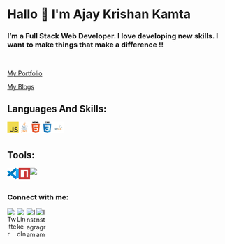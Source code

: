 # Hallo 👋 I'm Ajay Krishan Kamta
<h3>I’m a Full Stack Web Developer. I love developing new skills.
I want to <strong>make things</strong> that <strong>make a difference</strong> !!</h3>
<br />

[My Portfolio](https://ajaykamta.netlify.app/)

[My Blogs](https://ajaykamta.netlify.app/blogs.html)

## Languages And Skills:

<img align="left" alt="JavaScript" width="26px" src="https://raw.githubusercontent.com/github/explore/80688e429a7d4ef2fca1e82350fe8e3517d3494d/topics/javascript/javascript.png"/>

<img align="left" alt="java" width="26px" src="https://raw.githubusercontent.com/github/explore/80688e429a7d4ef2fca1e82350fe8e3517d3494d/topics/java/java.png"/>

<img align="left" alt="HTML" width="26px" src="https://raw.githubusercontent.com/github/explore/80688e429a7d4ef2fca1e82350fe8e3517d3494d/topics/html/html.png"/>

<img align="left" alt="CSS" width="26px" src="https://raw.githubusercontent.com/github/explore/80688e429a7d4ef2fca1e82350fe8e3517d3494d/topics/css/css.png"/>

<img align="left" alt="MySQL" width="26px" src="https://raw.githubusercontent.com/github/explore/80688e429a7d4ef2fca1e82350fe8e3517d3494d/topics/mysql/mysql.png"/>

<br/>
<br/>

## Tools:

<img align="left" alt="Visual Studio Code" width="26px" src="https://raw.githubusercontent.com/github/explore/80688e429a7d4ef2fca1e82350fe8e3517d3494d/topics/visual-studio-code/visual-studio-code.png" />

<img align="left" alt="NPM" width="26px" src="https://raw.githubusercontent.com/github/explore/80688e429a7d4ef2fca1e82350fe8e3517d3494d/topics/npm/npm.png" />

<img align="left" width="30px" src="https://img.icons8.com/color/48/000000/github--v1.png"/>
<br />
<br />

### Connect with me:

[<img align="left" alt=" Twitter" width="22px" src="https://cdn.jsdelivr.net/npm/simple-icons@v3/icons/twitter.svg" />](https://twitter.com/AjayKamta/)

[<img align="left" alt="LinkedIn" width="22px" src="https://cdn.jsdelivr.net/npm/simple-icons@v3/icons/linkedin.svg" />](https://www.linkedin.com/in/ajay-krishan-kamta-2036ba58/)

[<img align="left" alt="Instagram" width="22px" src="https://cdn.jsdelivr.net/npm/simple-icons@v3/icons/instagram.svg" />](https://www.instagram.com/kamta03/)

[<img align="left" alt="Instagram" width="22px" src="https://cdn.jsdelivr.net/npm/simple-icons@3.13.0/icons/gmail.svg" />](mailto:kamta03@live.com)
<!-- https://www.linkedin.com/in/ajay-krishan-kamta-2036ba58/ -->
<!-- mailto: kamta03@live.com -->
<br />  
<br />
